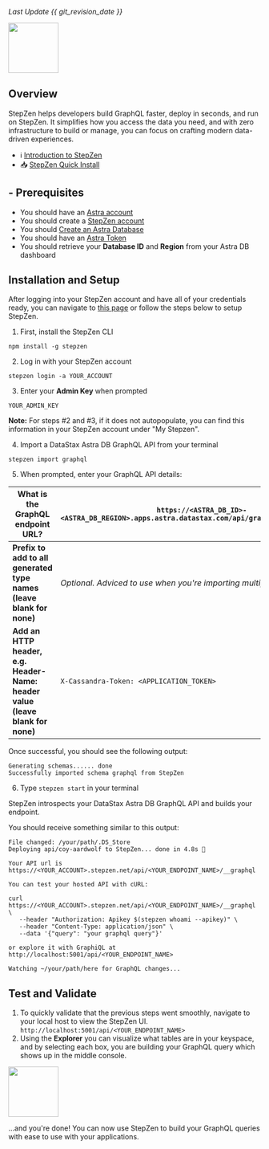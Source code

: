 *Last Update {{ git_revision_date }}* 

<img src="../../../../img/stepzen/stepzen_logo.png" height="100px" />

## Overview

StepZen helps developers build GraphQL faster, deploy in seconds, and run on StepZen. It simplifies how you access the data you need, and with zero infrastructure to build or manage, you can focus on crafting modern data-driven experiences. 

- ℹ️ [Introduction to StepZen](https://stepzen.com/about)
- 📥 [StepZen Quick Install](https://stepzen.com/getting-started?details=nosql)

## - Prerequisites

- You should have an [Astra account](http://astra.datastax.com/)
- You should create a [StepZen account](https://login.stepzen.com/login?state=hKFo2SAzTkRHaXRiME5VVjVwd1RBOVZtTy1YdGF1b1pRa2dLeaFupWxvZ2luo3RpZNkgVS1RYUNkdkRpWENJNXViU0VnalBLWkFjYkc5QUV0QzSjY2lk2SA3UG9mU2I3NnBXNFRZdEg2T01jNFEwQWZ2bW96N20xUg&client=7PofSb76pW4TYtH6OMc4Q0Afvmoz7m1R&protocol=oauth2&scope=openid%20profile%20email&response_type=code&redirect_uri=https%3A%2F%2Fstepzen.com%2Fapi%2Fauth%2Fcallback&screen_hint=signUp&utm_source=unknown&utm_medium=website&utm_content=.grid.hero-header.text-center.button-row.mt-1.button.large.color3&nonce=Mpfl5vlBh3RdOelIO9OrUSP32XamxapUUDZNwUJm8-Y&code_challenge=VKd4KVAJGB1Mu62fbCkqWMQ_iv3QttZD0VrdRFRSUL4&code_challenge_method=S256)
- You should [Create an Astra Database](/docs/pages/astra/create-instance/)
- You should have an [Astra Token](/docs/pages/astra/create-token/)
- You should retrieve your **Database ID** and **Region** from your Astra DB dashboard



## Installation and Setup
After logging into your StepZen account and have all of your credentials ready, you can navigate to [this page](https://stepzen.com/getting-started?details=nosql) or follow the steps below to setup StepZen.

1. First, install the StepZen CLI 
```
npm install -g stepzen
```

2. Log in with your StepZen account
```
stepzen login -a YOUR_ACCOUNT
```

3. Enter your **Admin Key** when prompted
```
YOUR_ADMIN_KEY
```
**Note:** For steps #2 and #3, if it does not autopopulate, you can find this information in your StepZen account under "My Stepzen".
    
4. Import a DataStax Astra DB GraphQL API from your terminal
```
stepzen import graphql
```
5. When prompted, enter your GraphQL API details:

| What is the GraphQL endpoint URL?           | `https://<ASTRA_DB_ID>-<ASTRA_DB_REGION>.apps.astra.datastax.com/api/graphql/<KEYSPACE_NAME>` |
|------------------------------------------|-------------------------------------------------------------------------------------------------------|
| **Prefix to add to all generated type names (leave blank for none)**                | *Optional. Adviced to use when you're importing multiple data sources.*                       |
| **Add an HTTP header, e.g. Header-Name: header value (leave blank for none)** | `X-Cassandra-Token: <APPLICATION_TOKEN>`                                              |


Once successful, you should see the following output:
```
Generating schemas...... done
Successfully imported schema graphql from StepZen
```
6. Type `stepzen start` in your terminal

StepZen introspects your DataStax Astra DB GraphQL API and builds your endpoint. 

You should receive something similar to this output:
```
File changed: /your/path/.DS_Store
Deploying api/coy-aardwolf to StepZen... done in 4.8s 🚀

Your API url is  https://<YOUR_ACCOUNT>.stepzen.net/api/<YOUR_ENDPOINT_NAME>/__graphql

You can test your hosted API with cURL:

curl https://<YOUR_ACCOUNT>.stepzen.net/api/<YOUR_ENDPOINT_NAME>/__graphql \
   --header "Authorization: Apikey $(stepzen whoami --apikey)" \
   --header "Content-Type: application/json" \
   --data '{"query": "your graphql query"}'

or explore it with GraphiQL at  http://localhost:5001/api/<YOUR_ENDPOINT_NAME>

Watching ~/your/path/here for GraphQL changes...
```

## Test and Validate
1. To quickly validate that the previous steps went smoothly, navigate to your local host to view the StepZen UI. <br /> `http://localhost:5001/api/<YOUR_ENDPOINT_NAME>`
2. Using the **Explorer** you can visualize what tables are in your keyspace, and by selecting each box, you are building your GraphQL query which shows up in the middle console. 
<img src="../../../../img/stepzen/stepzen_ui.png" height="100px" />

...and you're done! You can now use StepZen to build your GraphQL queries with ease to use with your applications. 
